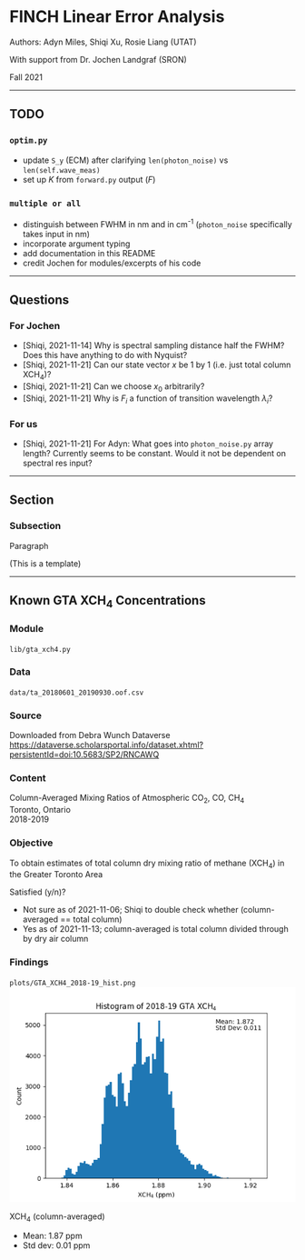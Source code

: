 # FINCH Linear Error Analysis

Authors: Adyn Miles, Shiqi Xu, Rosie Liang (UTAT)

With support from Dr. Jochen Landgraf (SRON)

Fall 2021

-----------------------------

## TODO

### `optim.py`

* update `S_y` (ECM) after clarifying `len(photon_noise)` vs `len(self.wave_meas)`
* set up $K$ from `forward.py` output ($F$)

### `multiple or all`

* distinguish between FWHM in nm and in cm<sup>-1</sup> (`photon_noise` specifically takes input in nm)
* incorporate argument typing
* add documentation in this README
* credit Jochen for modules/excerpts of his code

-----------------------------

## Questions

### For Jochen

* [Shiqi, 2021-11-14] Why is spectral sampling distance half the FWHM? Does this have anything to do with Nyquist?
* [Shiqi, 2021-11-21] Can our state vector $x$ be 1 by 1 (i.e. just total column XCH<sub>4</sub>)?
* [Shiqi, 2021-11-21] Can we choose $x_0$ arbitrarily?
* [Shiqi, 2021-11-21] Why is $F_i$ a function of transition wavelength $\lambda_i$?

### For us

* [Shiqi, 2021-11-21] For Adyn: What goes into `photon_noise.py` array length? Currently seems to be constant. Would it not be dependent on spectral res input?

-----------------------------

## Section

### Subsection

Paragraph

(This is a template)

-----------------------------

## Known GTA XCH<sub>4</sub> Concentrations

### Module
`lib/gta_xch4.py`

### Data
`data/ta_20180601_20190930.oof.csv`

### Source
Downloaded from Debra Wunch Dataverse \
https://dataverse.scholarsportal.info/dataset.xhtml?persistentId=doi:10.5683/SP2/RNCAWQ

### Content
Column-Averaged Mixing Ratios of Atmospheric CO<sub>2</sub>, CO, CH<sub>4</sub> \
Toronto, Ontario \
2018-2019

### Objective
To obtain estimates of total column dry mixing ratio of methane (XCH<sub>4</sub>) in the Greater Toronto Area

Satisfied (y/n)?
* Not sure as of 2021-11-06; Shiqi to double check whether (column-averaged == total column)
* Yes as of 2021-11-13; column-averaged is total column divided through by dry air column

### Findings
`plots/GTA_XCH4_2018-19_hist.png`
![](plots/GTA_XCH4_2018-19_hist.png)

XCH<sub>4</sub> (column-averaged)
* Mean: 1.87 ppm
* Std dev: 0.01 ppm
